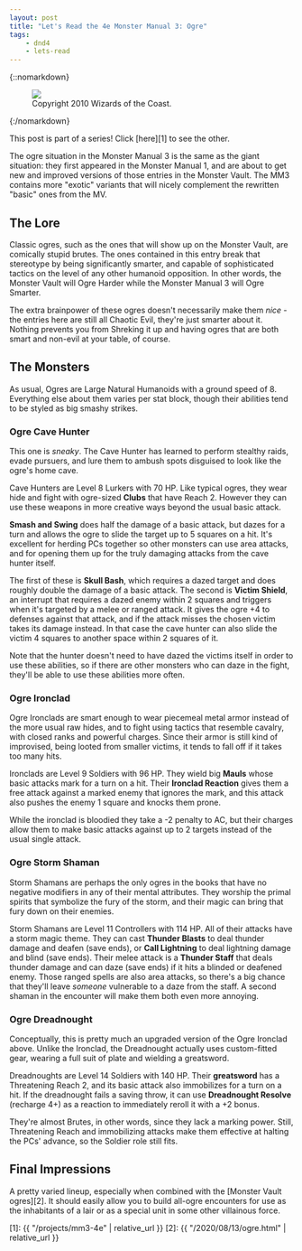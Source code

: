 ```yaml
---
layout: post
title: "Let's Read the 4e Monster Manual 3: Ogre"
tags:
    - dnd4
    - lets-read
---
```


{::nomarkdown}
<figure class="center">
  <img src="{{ "/assets/wir-mm3-4e-oblivion-moss.png" | absolute_url }}"/>
  <figcaption>
    Copyright 2010 Wizards of the Coast.
  </figcaption>
</figure>
{:/nomarkdown}

This post is part of a series! Click [here][1] to see the other.

The ogre situation in the Monster Manual 3 is the same as the giant situation:
they first appeared in the Monster Manual 1, and are about to get new and
improved versions of those entries in the Monster Vault. The MM3 contains more
"exotic" variants that will nicely complement the rewritten "basic" ones from
the MV.

## The Lore

Classic ogres, such as the ones that will show up on the Monster Vault, are
comically stupid brutes. The ones contained in this entry break that stereotype
by being significantly smarter, and capable of sophisticated tactics on the
level of any other humanoid opposition. In other words, the Monster Vault will
Ogre Harder while the Monster Manual 3 will Ogre Smarter.

The extra brainpower of these ogres doesn't necessarily make them _nice_ - the
entries here are still all Chaotic Evil, they're just smarter about it. Nothing
prevents you from Shreking it up and having ogres that are both smart and
non-evil at your table, of course.

## The Monsters

As usual, Ogres are Large Natural Humanoids with a ground speed of 8. Everything
else about them varies per stat block, though their abilities tend to be styled
as big smashy strikes.

### Ogre Cave Hunter

This one is _sneaky_. The Cave Hunter has learned to perform stealthy raids,
evade pursuers, and lure them to ambush spots disguised to look like the ogre's
home cave.

Cave Hunters are Level 8 Lurkers with 70 HP. Like typical ogres, they wear hide
and fight with ogre-sized **Clubs** that have Reach 2. However they can use
these weapons in more creative ways beyond the usual basic attack.

**Smash and Swing** does half the damage of a basic attack, but dazes for a turn
and allows the ogre to slide the target up to 5 squares on a hit. It's excellent
for herding PCs together so other monsters can use area attacks, and for opening
them up for the truly damaging attacks from the cave hunter itself.

The first of these is **Skull Bash**, which requires a dazed target and does
roughly double the damage of a basic attack. The second is **Victim Shield**, an
interrupt that requires a dazed enemy within 2 squares and triggers when it's
targeted by a melee or ranged attack. It gives the ogre +4 to defenses against
that attack, and if the attack misses the chosen victim takes its damage
instead. In that case the cave hunter can also slide the victim 4 squares to
another space within 2 squares of it.

Note that the hunter doesn't need to have dazed the victims itself in order to
use these abilities, so if there are other monsters who can daze in the fight,
they'll be able to use these abilities more often.

### Ogre Ironclad

Ogre Ironclads are smart enough to wear piecemeal metal armor instead of the
more usual raw hides, and to fight using tactics that resemble cavalry, with
closed ranks and powerful charges. Since their armor is still kind of
improvised, being looted from smaller victims, it tends to fall off if it takes
too many hits.

Ironclads are Level 9 Soldiers with 96 HP. They wield big **Mauls** whose basic
attacks mark for a turn on a hit. Their **Ironclad Reaction** gives them a free
attack against a marked enemy that ignores the mark, and this attack also pushes
the enemy 1 square and knocks them prone.

While the ironclad is bloodied they take a -2 penalty to AC, but their charges
allow them to make basic attacks against up to 2 targets instead of the usual
single attack.

### Ogre Storm Shaman

Storm Shamans are perhaps the only ogres in the books that have no negative
modifiers in any of their mental attributes. They worship the primal spirits
that symbolize the fury of the storm, and their magic can bring that fury down
on their enemies.

Storm Shamans are Level 11 Controllers with 114 HP. All of their attacks have a
storm magic theme. They can cast **Thunder Blasts** to deal thunder damage and
deafen (save ends), or **Call Lightning** to deal lightning damage and blind
(save ends). Their melee attack is a **Thunder Staff** that deals thunder damage
and can daze (save ends) if it hits a blinded or deafened enemy. Those ranged
spells are also area attacks, so there's a big chance that they'll leave
_someone_ vulnerable to a daze from the staff. A second shaman in the encounter
will make them both even more annoying.

### Ogre Dreadnought

Conceptually, this is pretty much an upgraded version of the Ogre Ironclad
above. Unlike the Ironclad, the Dreadnought actually uses custom-fitted gear,
wearing a full suit of plate and wielding a greatsword.

Dreadnoughts are Level 14 Soldiers with 140 HP. Their **greatsword** has a
Threatening Reach 2, and its basic attack also immobilizes for a turn on a
hit. If the dreadnought fails a saving throw, it can use **Dreadnought Resolve**
(recharge 4+) as a reaction to immediately reroll it with a +2 bonus.

They're almost Brutes, in other words, since they lack a marking power. Still,
Threatening Reach and immobilizing attacks make them effective at halting the
PCs' advance, so the Soldier role still fits.

## Final Impressions

A pretty varied lineup, especially when combined with the [Monster Vault
ogres][2]. It should easily allow you to build all-ogre encounters for use as
the inhabitants of a lair or as a special unit in some other villainous force.

[1]: {{ "/projects/mm3-4e" | relative_url }}
[2]: {{ "/2020/08/13/ogre.html" | relative_url }}
